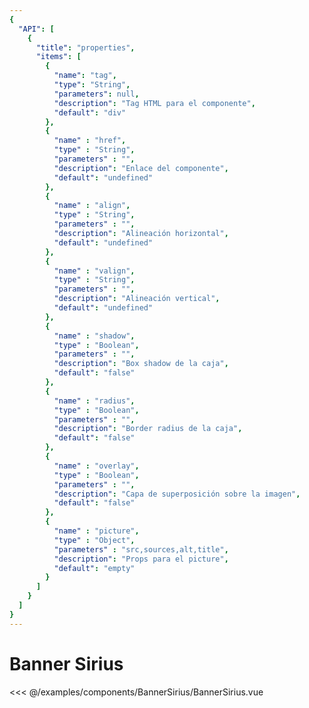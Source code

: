 ```yaml
---
{
  "API": [
    {
      "title": "properties",
      "items": [
        {
          "name": "tag",
          "type": "String",
          "parameters": null,
          "description": "Tag HTML para el componente",
          "default": "div"
        },
        {
          "name" : "href",
          "type" : "String",
          "parameters" : "",
          "description": "Enlace del componente",
          "default": "undefined"
        },
        {
          "name" : "align",
          "type" : "String",
          "parameters" : "",
          "description": "Alineación horizontal",
          "default": "undefined"
        },
        {
          "name" : "valign",
          "type" : "String",
          "parameters" : "",
          "description": "Alineación vertical",
          "default": "undefined"
        },
        {
          "name" : "shadow",
          "type" : "Boolean",
          "parameters" : "",
          "description": "Box shadow de la caja",
          "default": "false"
        },
        {
          "name" : "radius",
          "type" : "Boolean",
          "parameters" : "",
          "description": "Border radius de la caja",
          "default": "false"
        },
        {
          "name" : "overlay",
          "type" : "Boolean",
          "parameters" : "",
          "description": "Capa de superposición sobre la imagen",
          "default": "false"
        },
        {
          "name" : "picture",
          "type" : "Object",
          "parameters" : "src,sources,alt,title",
          "description": "Props para el picture",
          "default": "empty"
        }                                                                 
      ] 
    }
  ]
}
---
```


# Banner Sirius


<Preview>
  <template slot="demo">
    <components-BannerSirius-BannerSirius />
  </template>
  
  <<< @/examples/components/BannerSirius/BannerSirius.vue
</Preview>
  


